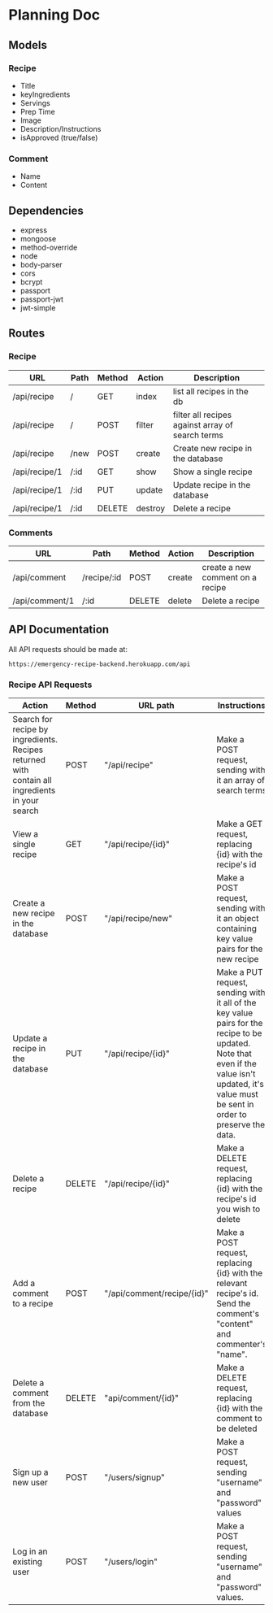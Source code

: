 # Planning Doc

## Models

### Recipe

- Title
- keyIngredients
- Servings
- Prep Time
- Image
- Description/Instructions
- isApproved (true/false)

### Comment

- Name
- Content

## Dependencies

- express
- mongoose
- method-override
- node
- body-parser
- cors
- bcrypt
- passport
- passport-jwt
- jwt-simple

## Routes

### Recipe

| URL           | Path | Method | Action  | Description                                      |
| ------------- | ---- | ------ | ------- | ------------------------------------------------ |
| /api/recipe   | /    | GET    | index   | list all recipes in the db                       |
| /api/recipe   | /    | POST   | filter  | filter all recipes against array of search terms |
| /api/recipe   | /new | POST   | create  | Create new recipe in the database                |
| /api/recipe/1 | /:id | GET    | show    | Show a single recipe                             |
| /api/recipe/1 | /:id | PUT    | update  | Update recipe in the database                    |
| /api/recipe/1 | /:id | DELETE | destroy | Delete a recipe                                  |

### Comments

| URL            | Path        | Method | Action | Description                      |
| -------------- | ----------- | ------ | ------ | -------------------------------- |
| /api/comment   | /recipe/:id | POST   | create | create a new comment on a recipe |
| /api/comment/1 | /:id        | DELETE | delete | Delete a recipe                  |

## API Documentation

All API requests should be made at:

```
https://emergency-recipe-backend.herokuapp.com/api
```

### Recipe API Requests

| Action                                                                                         | Method | URL path                   | Instructions                                                                                                                                                                                   |     |
| ---------------------------------------------------------------------------------------------- | ------ | -------------------------- | ---------------------------------------------------------------------------------------------------------------------------------------------------------------------------------------------- | --- |
| Search for recipe by ingredients. Recipes returned with contain all ingredients in your search | POST   | "/api/recipe"              | Make a POST request, sending with it an array of search terms                                                                                                                                  |     |
| View a single recipe                                                                           | GET    | "/api/recipe/{id}"         | Make a GET request, replacing {id} with the recipe's id                                                                                                                                        |     |
| Create a new recipe in the database                                                            | POST   | "/api/recipe/new"          | Make a POST request, sending with it an object containing key value pairs for the new recipe                                                                                                   |     |
| Update a recipe in the database                                                                | PUT    | "/api/recipe/{id}"         | Make a PUT request, sending with it all of the key value pairs for the recipe to be updated. Note that even if the value isn't updated, it's value must be sent in order to preserve the data. |     |
| Delete a recipe                                                                                | DELETE | "/api/recipe/{id}"         | Make a DELETE request, replacing {id} with the recipe's id you wish to delete                                                                                                                  |     |
| Add a comment to a recipe                                                                      | POST   | "/api/comment/recipe/{id}" | Make a POST request, replacing {id} with the relevant recipe's id. Send the comment's "content" and commenter's "name".                                                                        |     |
| Delete a comment from the database                                                             | DELETE | "api/comment/{id}"         | Make a DELETE request, replacing {id} with the comment to be deleted                                                                                                                           |     |
| Sign up a new user                                                                             | POST   | "/users/signup"            | Make a POST request, sending "username" and "password" values                                                                                                                                  |     |
| Log in an existing user                                                                        | POST   | "/users/login"             | Make a POST request, sending "username" and "password" values.                                                                                                                                 |     |
